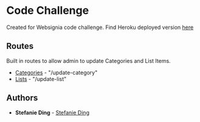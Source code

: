 # Code Challenge

Created for Websignia code challenge.
Find Heroku deployed version [here](https://websignia-challenge.herokuapp.com/)

## Routes

Built in routes to allow admin to update Categories and List Items.

* [Categories](https://websignia-challenge.herokuapp.com/update-category) - "/update-category"
* [Lists](https://websignia-challenge.herokuapp.com/update-list) - "/update-list"

## Authors

* **Stefanie Ding** - [Stefanie Ding](https://github.com/StefanieDing)
